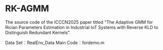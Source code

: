# RK-AGMM
The source code of the ICCCN2025 paper titled "The Adaptive GMM for Rician Parameters Estimation in Industrial IoT Systems with Reverse KLD to Distinguish Redundant Kernels".

Data Set：RealEnv_Data
Main Code：fordemo.m

